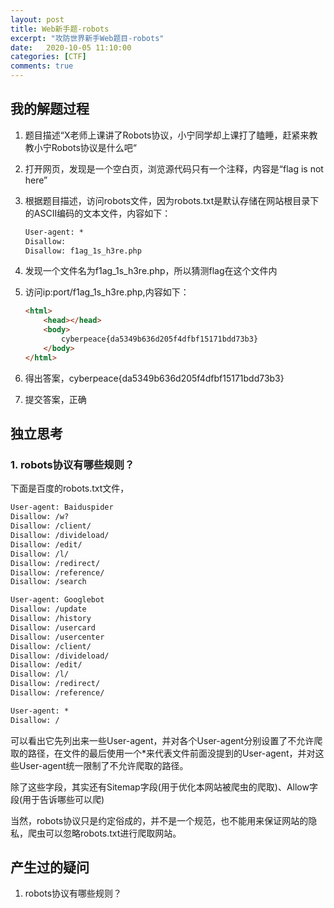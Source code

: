 ```yaml
---
layout: post
title: Web新手题-robots
excerpt: "攻防世界新手Web题目-robots"
date:   2020-10-05 11:10:00
categories: [CTF]
comments: true
---
```


## 我的解题过程

1. 题目描述“X老师上课讲了Robots协议，小宁同学却上课打了瞌睡，赶紧来教教小宁Robots协议是什么吧“

2. 打开网页，发现是一个空白页，浏览源代码只有一个注释，内容是“flag is not here”

3. 根据题目描述，访问robots文件，因为robots.txt是默认存储在网站根目录下的ASCII编码的文本文件，内容如下：

   ```txt
   User-agent: *
   Disallow: 
   Disallow: f1ag_1s_h3re.php
   ```

4. 发现一个文件名为f1ag_1s_h3re.php，所以猜测flag在这个文件内

5. 访问ip:port/f1ag_1s_h3re.php,内容如下：

   ```html
   <html>
       <head></head>
       <body>
           cyberpeace{da5349b636d205f4dfbf15171bdd73b3}
       </body>
   </html>
   ```

6. 得出答案，cyberpeace{da5349b636d205f4dfbf15171bdd73b3}

7. 提交答案，正确

## 独立思考

### 1. robots协议有哪些规则？

下面是百度的robots.txt文件，

```txt
User-agent: Baiduspider
Disallow: /w?
Disallow: /client/
Disallow: /divideload/
Disallow: /edit/
Disallow: /l/
Disallow: /redirect/
Disallow: /reference/
Disallow: /search

User-agent: Googlebot
Disallow: /update
Disallow: /history
Disallow: /usercard
Disallow: /usercenter
Disallow: /client/
Disallow: /divideload/
Disallow: /edit/
Disallow: /l/
Disallow: /redirect/
Disallow: /reference/

User-agent: *
Disallow: /
```

可以看出它先列出来一些User-agent，并对各个User-agent分别设置了不允许爬取的路径，在文件的最后使用一个*来代表文件前面没提到的User-agent，并对这些User-agent统一限制了不允许爬取的路径。

除了这些字段，其实还有Sitemap字段(用于优化本网站被爬虫的爬取)、Allow字段(用于告诉哪些可以爬)

当然，robots协议只是约定俗成的，并不是一个规范，也不能用来保证网站的隐私，爬虫可以忽略robots.txt进行爬取网站。

## 产生过的疑问

1. robots协议有哪些规则？
